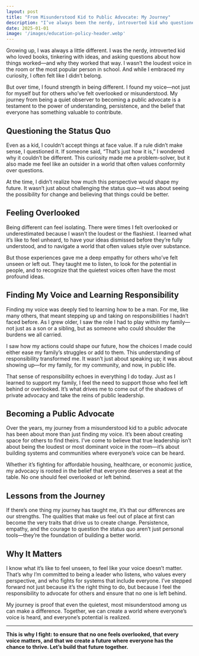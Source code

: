 ```yaml
---
layout: post
title: "From Misunderstood Kid to Public Advocate: My Journey"
description: "I’ve always been the nerdy, introverted kid who questioned the status quo. Over time, I found my voice—not just for myself but for others who’ve felt overlooked. My journey is a testament to the power of understanding and persistence in creating change."
date: 2025-01-01
image: '/images/education-policy-header.webp'
---
```


Growing up, I was always a little different. I was the nerdy, introverted kid who loved books, tinkering with ideas, and asking questions about how things worked—and why they worked that way. I wasn’t the loudest voice in the room or the most popular person in school. And while I embraced my curiosity, I often felt like I didn’t belong.

But over time, I found strength in being different. I found my voice—not just for myself but for others who’ve felt overlooked or misunderstood. My journey from being a quiet observer to becoming a public advocate is a testament to the power of understanding, persistence, and the belief that everyone has something valuable to contribute.

## Questioning the Status Quo

Even as a kid, I couldn’t accept things at face value. If a rule didn’t make sense, I questioned it. If someone said, “That’s just how it is,” I wondered why it couldn’t be different. This curiosity made me a problem-solver, but it also made me feel like an outsider in a world that often values conformity over questions.

At the time, I didn’t realize how much this perspective would shape my future. It wasn’t just about challenging the status quo—it was about seeing the possibility for change and believing that things could be better.

## Feeling Overlooked

Being different can feel isolating. There were times I felt overlooked or underestimated because I wasn’t the loudest or the flashiest. I learned what it’s like to feel unheard, to have your ideas dismissed before they’re fully understood, and to navigate a world that often values style over substance.

But those experiences gave me a deep empathy for others who’ve felt unseen or left out. They taught me to listen, to look for the potential in people, and to recognize that the quietest voices often have the most profound ideas.

## Finding My Voice and Learning Responsibility

Finding my voice was deeply tied to learning how to be a man. For me, like many others, that meant stepping up and taking on responsibilities I hadn’t faced before. As I grew older, I saw the role I had to play within my family—not just as a son or a sibling, but as someone who could shoulder the burdens we all carried. 

I saw how my actions could shape our future, how the choices I made could either ease my family’s struggles or add to them. This understanding of responsibility transformed me. It wasn’t just about speaking up; it was about showing up—for my family, for my community, and now, in public life.

That sense of responsibility echoes in everything I do today. Just as I learned to support my family, I feel the need to support those who feel left behind or overlooked. It’s what drives me to come out of the shadows of private advocacy and take the reins of public leadership.

## Becoming a Public Advocate

Over the years, my journey from a misunderstood kid to a public advocate has been about more than just finding my voice. It’s been about creating space for others to find theirs. I’ve come to believe that true leadership isn’t about being the loudest or most dominant voice in the room—it’s about building systems and communities where everyone’s voice can be heard.

Whether it’s fighting for affordable housing, healthcare, or economic justice, my advocacy is rooted in the belief that everyone deserves a seat at the table. No one should feel overlooked or left behind.

## Lessons from the Journey

If there’s one thing my journey has taught me, it’s that our differences are our strengths. The qualities that make us feel out of place at first can become the very traits that drive us to create change. Persistence, empathy, and the courage to question the status quo aren’t just personal tools—they’re the foundation of building a better world.

## Why It Matters

I know what it’s like to feel unseen, to feel like your voice doesn’t matter. That’s why I’m committed to being a leader who listens, who values every perspective, and who fights for systems that include everyone. I’ve stepped forward not just because it’s the right thing to do, but because I feel the responsibility to advocate for others and ensure that no one is left behind.

My journey is proof that even the quietest, most misunderstood among us can make a difference. Together, we can create a world where everyone’s voice is heard, and everyone’s potential is realized.

---

**This is why I fight: to ensure that no one feels overlooked, that every voice matters, and that we create a future where everyone has the chance to thrive. Let’s build that future together.**